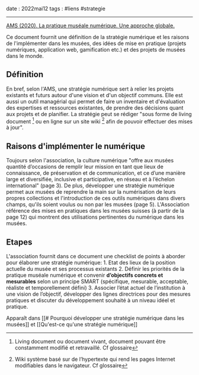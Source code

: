 date : 2022mai12
tags : #liens #strategie 

---------

 [AMS (2020). La pratique muséale numérique. Une approche globale.](http://msw.be/wp-content/uploads/2020/01/VMS_Digitalisierung_F_Web.pdf) 

Ce document fournit une définition de la stratégie numérique et les raisons de l'implémenter dans les musées, des idées de mise en pratique (projets numériques, application web, gamification etc.) et des projets de musées dans le monde. 


## Définition 
En bref, selon l'AMS, une stratégie numérique sert à relier les projets existants et futurs autour d'une vision et d'un objectif communs. Elle est aussi un outil managérial qui permet de faire un inventaire et d'évaluation des expertises et ressources existantes, de prendre des décisions quant aux projets et de planifier. 
La stratégie peut se rédiger "sous forme de living document [^1]  ou en ligne sur un site wiki [^2]  afin de pouvoir effectuer des mises à jour". 

[^1]: Living document ou document vivant, document pouvant être constamment modifié et retravaillé. Cf glossaire
[^2]: Wiki système basé sur de l’hypertexte qui rend les pages Internet modifiables dans le navigateur. Cf glossaire


## Raisons d'implémenter le numérique
Toujours selon l'association, la culture numérique "offre aux musées quantité d’occasions de remplir leur mission en tant que lieux de connaissance, de préservation et de communication, et ce d’une manière large et diversifiée, inclusive et participative, en réseau et à l’échelon international" (page 3). 
De plus, développer une stratégie numérique permet aux musées de reprendre la main sur la numérisation de leurs propres collections et l'introduction de ces outils numériques dans divers champs, qu'ils soient voulus ou non par les musées (page 5). 
L'Association référence des mises en pratiques dans les musées suisses (à partir de la page 12) qui montrent des utilisations pertinentes du numérique dans les musées.

## Etapes 
L'association fournit dans ce document une checklist de points à aborder pour élaborer une stratégie numérique: 
		1. Etat des lieux de la position actuelle du musée et ses processus existants
		2. Définir les priorités de la pratique muséale numérique et convenir **d’objectifs concrets et mesurables** selon un principe SMART (spécifique, mesurable, acceptable, réaliste et temporellement défini)
		3. Associer l’état actuel de l’institution à une vision de l’objectif, développer des lignes directrices pour des mesures pratiques et discuter du développement souhaité à un niveau idéel et pratique. 


Apparaît dans [[# Pourquoi développer une stratégie numérique dans les musées]] et [[Qu'est-ce qu'une stratégie numérique]]